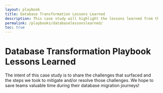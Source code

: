 ```yaml
---
layout: playbook
title: Database Transformation Lessons Learned
description: This case study will highlight the lessons learned from the GSA Application Modernization Integrating Flexible Architectures project.   
permalink: /playbooks/databaselessonslearned/
toc: true
---
```

# Database Transformation Playbook Lessons Learned 

The intent of this case study is to share the challenges that surfaced and the steps we took to mitigate and/or resolve those challenges. We hope to save teams valuable time during their database migration journeys! 

##  
